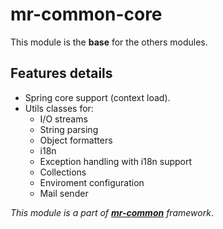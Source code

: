 # mr-common-core #

This module is the **base** for the others modules.


## Features details ##

  * Spring core support (context load).
  * Utils classes for:
    * I/O streams
    * String parsing
    * Object formatters
    * i18n
    * Exception handling with i18n support
    * Collections
    * Enviroment configuration
    * Mail sender

_This module is a part of **[mr-common](Introduction.md)** framework_.